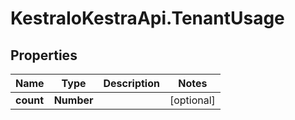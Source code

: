 # KestraIoKestraApi.TenantUsage

## Properties

Name | Type | Description | Notes
------------ | ------------- | ------------- | -------------
**count** | **Number** |  | [optional] 



